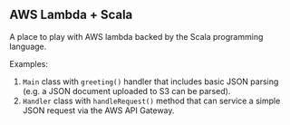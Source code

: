 ## AWS Lambda + Scala

A place to play with AWS lambda backed by the Scala programming language. 

Examples: 

1) `Main` class with `greeting()` handler that includes basic JSON parsing (e.g. a JSON document uploaded to S3 can be parsed).
2) `Handler` class with `handleRequest()` method that can service a simple JSON request via the AWS API Gateway.

